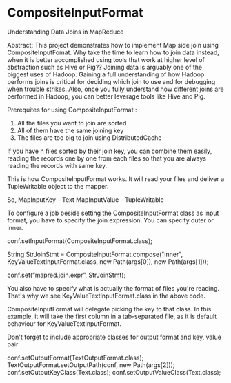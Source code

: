 CompositeInputFormat
====================

Understanding Data Joins in MapReduce

Abstract:
	This project demonstrates how to implement Map side join using CompositeInputFomat. Why take the time to learn how to join data instead, when it is better accomplished using tools that work at higher level of abstraction such as Hive or Pig?? Joining data is arguably one of the biggest uses of Hadoop. Gaining a full understanding of how Hadoop performs joins is critical for deciding which join to use and for debugging when trouble strikes. Also, once you fully understand how different joins are performed in Hadoop, you can better leverage tools like Hive and Pig. 
	
Prerequites for using CompositeInputFormat :
1. All the files you want to join are sorted
2. All of them have the same joining key
3. The files are too big to join using DistributedCache

If you have n files sorted by their join key, you can combine them easily, reading the records one by one from each files so that you are always reading the records with same key.

This is how CompositeInputFormat works. It will read your files and deliver a TupleWritable object  to the mapper.

So, MapInputKey – Text MapInputValue - TupleWritable

To configure a job beside setting the CompositeInputFormat class as input format, you have to specify the join expression. You can specify outer or inner.

conf.setInputFormat(CompositeInputFormat.class);

String StrJoinStmt = CompositeInputFormat.compose("inner", KeyValueTextInputFormat.class, new Path(args[0]), new Path(args[1]));

conf.set(“mapred.join.expr”, StrJoinStmt);

You also have to specify what is actually the format of files you're reading. That's why we see KeyValueTextInputFormat.class in the above code.

CompositeInputFormat will delegate picking the key to that class. In this example, it will take the first column in a tab-separated file, as it is default behaviour for KeyValueTextInputFormat.

Don't forget to include appropriate classes for output format and key, value pair

conf.setOutputFormat(TextOutputFormat.class); 
TextOutputFormat.setOutputPath(conf, new Path(args[2])); 
conf.setOutputKeyClass(Text.class); 
conf.setOutputValueClass(Text.class);
